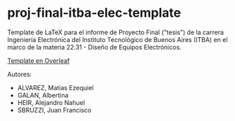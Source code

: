 # proj-final-itba-elec-template
Template de LaTeX para el informe de Proyecto Final ("tesis") de la carrera Ingeniería Electrónica del Instituto Tecnológico de Buenos Aires (ITBA) en el marco de la materia 22.31 - Diseño de Equipos Electrónicos.

[Template en Overleaf]()

Autores:
* ALVAREZ, Matias Ezequiel
* GALAN, Albertina
* HEIR, Alejandro Nahuel
* SBRUZZI, Juan Francisco
